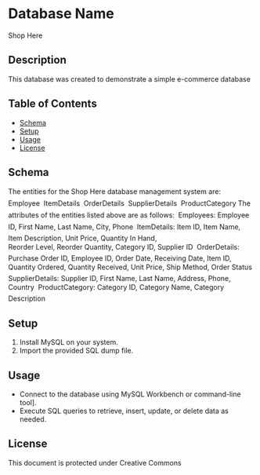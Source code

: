 # Database Name
Shop Here

## Description
This database was created to demonstrate a simple e-commerce database

## Table of Contents
- [Schema](#schema)
- [Setup](#setup)
- [Usage](#usage)
- [License](#license)

## Schema
The entities for the Shop Here database management system are: 
 Employee 
 ItemDetails 
 OrderDetails 
 SupplierDetails 
 ProductCategory 
The attributes of the entities listed above are as follows: 
 Employees: Employee ID, First Name, Last Name, City, Phone 
 ItemDetails:  Item  ID,  Item  Name,  Item  Description, Unit Price, Quantity In Hand,  
Reorder Level, Reorder Quantity, Category ID, Supplier ID 
 OrderDetails: Purchase Order ID, Employee ID, Order Date, Receiving  Date, Item ID, Quantity Ordered, Quantity Received, Unit Price, Ship Method, Order Status 
 SupplierDetails: Supplier ID, First Name, Last Name, Address, Phone, Country 
 ProductCategory: Category ID, Category Name, Category Description 

## Setup
1. Install MySQL on your system.
3. Import the provided SQL dump file.

## Usage
- Connect to the database using MySQL Workbench or command-line tool].
- Execute SQL queries to retrieve, insert, update, or delete data as needed.

## License
This document is protected under Creative Commons
